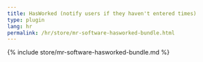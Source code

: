 ```yaml
---
title: HasWorked (notify users if they haven't entered times)
type: plugin
lang: hr
permalink: /hr/store/mr-software-hasworked-bundle.html
---
```


{% include store/mr-software-hasworked-bundle.md %}
